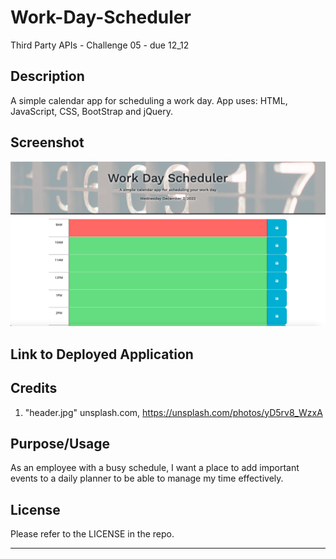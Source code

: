 # Work-Day-Scheduler
Third Party APIs - Challenge 05 - due 12_12

## Description
A simple calendar app for scheduling a work day. App uses: HTML, JavaScript, CSS, BootStrap and jQuery.

## Screenshot
![Screenshot of finished product](./assets/images/Screenshot.png)

## Link to Deployed Application


## Credits

1. "header.jpg" unsplash.com, https://unsplash.com/photos/yD5rv8_WzxA

## Purpose/Usage
As an employee with a busy schedule, I want a place to add important events to a daily planner to be able to manage my time effectively.

## License

Please refer to the LICENSE in the repo.

---
